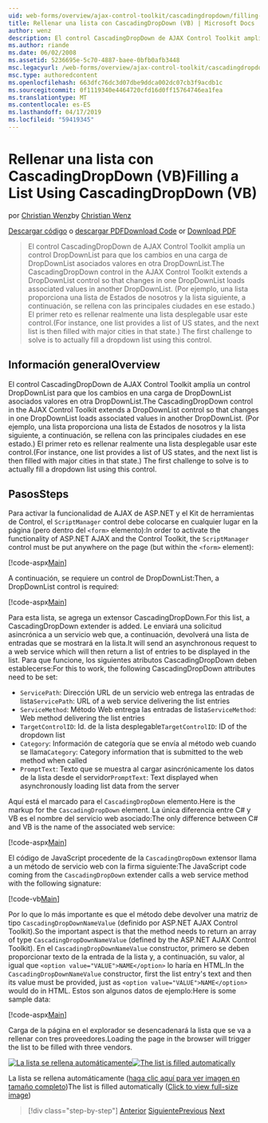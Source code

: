 ```yaml
---
uid: web-forms/overview/ajax-control-toolkit/cascadingdropdown/filling-a-list-using-cascadingdropdown-vb
title: Rellenar una lista con CascadingDropDown (VB) | Microsoft Docs
author: wenz
description: El control CascadingDropDown de AJAX Control Toolkit amplía un control DropDownList para que los cambios en una carga de DropDownList asociados valores en anoth...
ms.author: riande
ms.date: 06/02/2008
ms.assetid: 5236695e-5c70-4887-baee-0bfb0afb3448
msc.legacyurl: /web-forms/overview/ajax-control-toolkit/cascadingdropdown/filling-a-list-using-cascadingdropdown-vb
msc.type: authoredcontent
ms.openlocfilehash: 663dfc76dc3d07dbe9ddca002dc07cb3f9acdb1c
ms.sourcegitcommit: 0f1119340e4464720cfd16d0ff15764746ea1fea
ms.translationtype: MT
ms.contentlocale: es-ES
ms.lasthandoff: 04/17/2019
ms.locfileid: "59419345"
---
```

# <a name="filling-a-list-using-cascadingdropdown-vb"></a><span data-ttu-id="34f4f-103">Rellenar una lista con CascadingDropDown (VB)</span><span class="sxs-lookup"><span data-stu-id="34f4f-103">Filling a List Using CascadingDropDown (VB)</span></span>

<span data-ttu-id="34f4f-104">por [Christian Wenz](https://github.com/wenz)</span><span class="sxs-lookup"><span data-stu-id="34f4f-104">by [Christian Wenz](https://github.com/wenz)</span></span>

<span data-ttu-id="34f4f-105">[Descargar código](http://download.microsoft.com/download/9/0/7/907760b1-2c60-4f81-aeb6-ca416a573b0d/cascadingdropdown0.vb.zip) o [descargar PDF](http://download.microsoft.com/download/2/d/c/2dc10e34-6983-41d4-9c08-f78f5387d32b/cascadingdropdown0VB.pdf)</span><span class="sxs-lookup"><span data-stu-id="34f4f-105">[Download Code](http://download.microsoft.com/download/9/0/7/907760b1-2c60-4f81-aeb6-ca416a573b0d/cascadingdropdown0.vb.zip) or [Download PDF](http://download.microsoft.com/download/2/d/c/2dc10e34-6983-41d4-9c08-f78f5387d32b/cascadingdropdown0VB.pdf)</span></span>

> <span data-ttu-id="34f4f-106">El control CascadingDropDown de AJAX Control Toolkit amplía un control DropDownList para que los cambios en una carga de DropDownList asociados valores en otra DropDownList.</span><span class="sxs-lookup"><span data-stu-id="34f4f-106">The CascadingDropDown control in the AJAX Control Toolkit extends a DropDownList control so that changes in one DropDownList loads associated values in another DropDownList.</span></span> <span data-ttu-id="34f4f-107">(Por ejemplo, una lista proporciona una lista de Estados de nosotros y la lista siguiente, a continuación, se rellena con las principales ciudades en ese estado.) El primer reto es rellenar realmente una lista desplegable usar este control.</span><span class="sxs-lookup"><span data-stu-id="34f4f-107">(For instance, one list provides a list of US states, and the next list is then filled with major cities in that state.) The first challenge to solve is to actually fill a dropdown list using this control.</span></span>


## <a name="overview"></a><span data-ttu-id="34f4f-108">Información general</span><span class="sxs-lookup"><span data-stu-id="34f4f-108">Overview</span></span>

<span data-ttu-id="34f4f-109">El control CascadingDropDown de AJAX Control Toolkit amplía un control DropDownList para que los cambios en una carga de DropDownList asociados valores en otra DropDownList.</span><span class="sxs-lookup"><span data-stu-id="34f4f-109">The CascadingDropDown control in the AJAX Control Toolkit extends a DropDownList control so that changes in one DropDownList loads associated values in another DropDownList.</span></span> <span data-ttu-id="34f4f-110">(Por ejemplo, una lista proporciona una lista de Estados de nosotros y la lista siguiente, a continuación, se rellena con las principales ciudades en ese estado.) El primer reto es rellenar realmente una lista desplegable usar este control.</span><span class="sxs-lookup"><span data-stu-id="34f4f-110">(For instance, one list provides a list of US states, and the next list is then filled with major cities in that state.) The first challenge to solve is to actually fill a dropdown list using this control.</span></span>

## <a name="steps"></a><span data-ttu-id="34f4f-111">Pasos</span><span class="sxs-lookup"><span data-stu-id="34f4f-111">Steps</span></span>

<span data-ttu-id="34f4f-112">Para activar la funcionalidad de AJAX de ASP.NET y el Kit de herramientas de Control, el `ScriptManager` control debe colocarse en cualquier lugar en la página (pero dentro del `<form>` elemento):</span><span class="sxs-lookup"><span data-stu-id="34f4f-112">In order to activate the functionality of ASP.NET AJAX and the Control Toolkit, the `ScriptManager` control must be put anywhere on the page (but within the `<form>` element):</span></span>

[!code-aspx[Main](filling-a-list-using-cascadingdropdown-vb/samples/sample1.aspx)]

<span data-ttu-id="34f4f-113">A continuación, se requiere un control de DropDownList:</span><span class="sxs-lookup"><span data-stu-id="34f4f-113">Then, a DropDownList control is required:</span></span>

[!code-aspx[Main](filling-a-list-using-cascadingdropdown-vb/samples/sample2.aspx)]

<span data-ttu-id="34f4f-114">Para esta lista, se agrega un extensor CascadingDropDown.</span><span class="sxs-lookup"><span data-stu-id="34f4f-114">For this list, a CascadingDropDown extender is added.</span></span> <span data-ttu-id="34f4f-115">Le enviará una solicitud asincrónica a un servicio web que, a continuación, devolverá una lista de entradas que se mostrará en la lista.</span><span class="sxs-lookup"><span data-stu-id="34f4f-115">It will send an asynchronous request to a web service which will then return a list of entries to be displayed in the list.</span></span> <span data-ttu-id="34f4f-116">Para que funcione, los siguientes atributos CascadingDropDown deben establecerse:</span><span class="sxs-lookup"><span data-stu-id="34f4f-116">For this to work, the following CascadingDropDown attributes need to be set:</span></span>

- <span data-ttu-id="34f4f-117">`ServicePath`: Dirección URL de un servicio web entrega las entradas de lista</span><span class="sxs-lookup"><span data-stu-id="34f4f-117">`ServicePath`: URL of a web service delivering the list entries</span></span>
- <span data-ttu-id="34f4f-118">`ServiceMethod`: Método Web entrega las entradas de lista</span><span class="sxs-lookup"><span data-stu-id="34f4f-118">`ServiceMethod`: Web method delivering the list entries</span></span>
- <span data-ttu-id="34f4f-119">`TargetControlID`: Id. de la lista desplegable</span><span class="sxs-lookup"><span data-stu-id="34f4f-119">`TargetControlID`: ID of the dropdown list</span></span>
- <span data-ttu-id="34f4f-120">`Category`: Información de categoría que se envía al método web cuando se llama</span><span class="sxs-lookup"><span data-stu-id="34f4f-120">`Category`: Category information that is submitted to the web method when called</span></span>
- <span data-ttu-id="34f4f-121">`PromptText`: Texto que se muestra al cargar asincrónicamente los datos de la lista desde el servidor</span><span class="sxs-lookup"><span data-stu-id="34f4f-121">`PromptText`: Text displayed when asynchronously loading list data from the server</span></span>

<span data-ttu-id="34f4f-122">Aquí está el marcado para el `CascadingDropDown` elemento.</span><span class="sxs-lookup"><span data-stu-id="34f4f-122">Here is the markup for the `CascadingDropDown` element.</span></span> <span data-ttu-id="34f4f-123">La única diferencia entre C# y VB es el nombre del servicio web asociado:</span><span class="sxs-lookup"><span data-stu-id="34f4f-123">The only difference between C# and VB is the name of the associated web service:</span></span>

[!code-aspx[Main](filling-a-list-using-cascadingdropdown-vb/samples/sample3.aspx)]

<span data-ttu-id="34f4f-124">El código de JavaScript procedente de la `CascadingDropDown` extensor llama a un método de servicio web con la firma siguiente:</span><span class="sxs-lookup"><span data-stu-id="34f4f-124">The JavaScript code coming from the `CascadingDropDown` extender calls a web service method with the following signature:</span></span>

[!code-vb[Main](filling-a-list-using-cascadingdropdown-vb/samples/sample4.vb)]

<span data-ttu-id="34f4f-125">Por lo que lo más importante es que el método debe devolver una matriz de tipo `CascadingDropDownNameValue` (definido por ASP.NET AJAX Control Toolkit).</span><span class="sxs-lookup"><span data-stu-id="34f4f-125">So the important aspect is that the method needs to return an array of type `CascadingDropDownNameValue` (defined by the ASP.NET AJAX Control Toolkit).</span></span> <span data-ttu-id="34f4f-126">En el `CascadingDropDownNameValue` constructor, primero se deben proporcionar texto de la entrada de la lista y, a continuación, su valor, al igual que `<option value="VALUE">NAME</option>` lo haría en HTML.</span><span class="sxs-lookup"><span data-stu-id="34f4f-126">In the `CascadingDropDownNameValue` constructor, first the list entry's text and then its value must be provided, just as `<option value="VALUE">NAME</option>` would do in HTML.</span></span> <span data-ttu-id="34f4f-127">Estos son algunos datos de ejemplo:</span><span class="sxs-lookup"><span data-stu-id="34f4f-127">Here is some sample data:</span></span>

[!code-aspx[Main](filling-a-list-using-cascadingdropdown-vb/samples/sample5.aspx)]

<span data-ttu-id="34f4f-128">Carga de la página en el explorador se desencadenará la lista que se va a rellenar con tres proveedores.</span><span class="sxs-lookup"><span data-stu-id="34f4f-128">Loading the page in the browser will trigger the list to be filled with three vendors.</span></span>


<span data-ttu-id="34f4f-129">[![La lista se rellena automáticamente](filling-a-list-using-cascadingdropdown-vb/_static/image2.png)](filling-a-list-using-cascadingdropdown-vb/_static/image1.png)</span><span class="sxs-lookup"><span data-stu-id="34f4f-129">[![The list is filled automatically](filling-a-list-using-cascadingdropdown-vb/_static/image2.png)](filling-a-list-using-cascadingdropdown-vb/_static/image1.png)</span></span>

<span data-ttu-id="34f4f-130">La lista se rellena automáticamente ([haga clic aquí para ver imagen en tamaño completo](filling-a-list-using-cascadingdropdown-vb/_static/image3.png))</span><span class="sxs-lookup"><span data-stu-id="34f4f-130">The list is filled automatically ([Click to view full-size image](filling-a-list-using-cascadingdropdown-vb/_static/image3.png))</span></span>

> [!div class="step-by-step"]
> <span data-ttu-id="34f4f-131">[Anterior](using-auto-postback-with-cascadingdropdown-cs.md)
> [Siguiente](using-cascadingdropdown-with-a-database-vb.md)</span><span class="sxs-lookup"><span data-stu-id="34f4f-131">[Previous](using-auto-postback-with-cascadingdropdown-cs.md)
[Next](using-cascadingdropdown-with-a-database-vb.md)</span></span>
